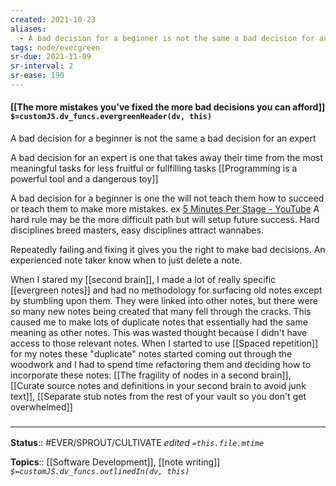 ```yaml
---
created: 2021-10-23
aliases:
  - A bad decision for a beginner is not the same a bad decision for an expert
tags: node/evergreen
sr-due: 2021-11-09
sr-interval: 2
sr-ease: 190
---
```


#### [[The more mistakes you've fixed the more bad decisions you can afford]] `$=customJS.dv_funcs.evergreenHeader(dv, this)`

A bad decision for a beginner is not the same a bad decision for an expert

A bad decision for an expert is one that takes away their time from the most meaningful tasks for less fruitful or fullfilling tasks [[Programming is a powerful tool and a dangerous toy]]

A bad decision for a beginner is one the will not teach them how to succeed or teach them to make more mistakes. ex [5 Minutes Per Stage - YouTube](https://www.youtube.com/watch?v=wfasQwNJ1G0) A hard rule may be the more difficult path but will setup future success. Hard disciplines breed masters, easy disciplines attract wannabes.

Repeatedly failing and fixing it gives you the right to make bad decisions. An experienced note taker know when to just delete a note.

 When I stared my [[second brain]], I made a lot of really specific [[evergreen notes]] and had no methodology for surfacing old notes except by stumbling upon them. They were linked into other notes, but there were so many new notes being created that many fell through the cracks. This caused me to make lots of duplicate notes that essentially had the same meaning as other notes. This was wasted thought because I didn't have access to those relevant notes. When I started to use [[Spaced repetition]] for my notes these "duplicate" notes started coming out through the woodwork and I had to spend time refactoring them and deciding how to incorporate these notes: [[The fragility of nodes in a second brain]], [[Curate source notes and definitions in your second brain to avoid junk text]], [[Separate stub notes from the rest of your vault so you don't get overwhelmed]]

### <hr class="footnote"/>

**Status**:: #EVER/SPROUT/CULTIVATE 
*edited `=this.file.mtime`*

**Topics**:: [[Software Development]], [[note writing]]
*`$=customJS.dv_funcs.outlinedIn(dv, this)`*

